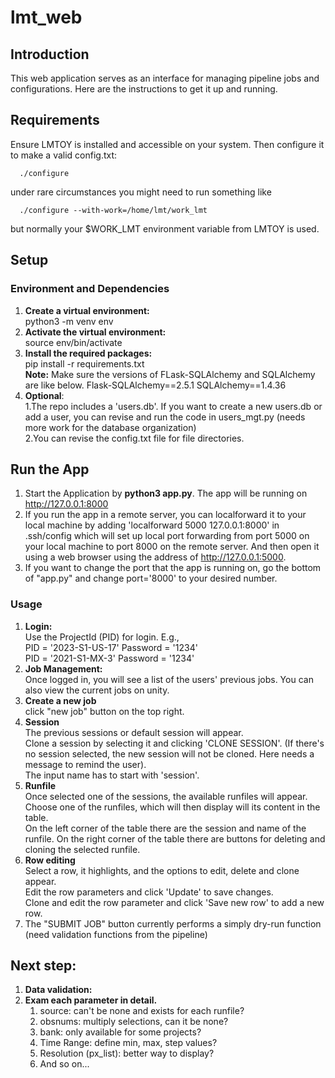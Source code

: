 # lmt_web

## Introduction

This web application serves as an interface for managing pipeline jobs and configurations. Here are the instructions to get it up and running.

## Requirements 

Ensure LMTOY is installed and accessible on your system. Then configure it to make a valid config.txt:

      ./configure

under rare circumstances you might need to run something like

      ./configure --with-work=/home/lmt/work_lmt

but normally your $WORK_LMT environment variable from LMTOY is used.


## Setup

### Environment and Dependencies

1. <b>Create a virtual environment:</b> </br>
   python3 -m venv env
2. <b>Activate the virtual environment:</b> <br>
   source env/bin/activate
3. <b>Install the required packages:</b> <br>
   pip install -r requirements.txt <br>
   <b>Note:</b> Make sure the versions of FLask-SQLAlchemy and SQLAlchemy are like below. 
   Flask-SQLAlchemy==2.5.1
   SQLAlchemy==1.4.36
4. <b>Optional</b>:<br>
   1.The repo includes a 'users.db'. If you want to create a new users.db or add a user, 
   you can revise and run the code in users_mgt.py (needs more work for the database organization)<br>
   2.You can revise the config.txt file for file directories.<br>
   
## Run the App

   1. Start the Application by **python3 app.py**. The app will be running on http://127.0.0.1:8000
   2. If you run the app in a remote server, you can localforward it to your local machine by adding
   'localforward 5000 127.0.0.1:8000' in .ssh/config which will set up local port forwarding from port 5000 on your local
   machine to port 8000 on the remote server. And then open it using a web browser using the address of http://127.0.0.1:5000. 
   3. If you want to change the port that the app is running on, go the bottom of "app.py" and change port='8000' to your desired number.

### Usage

1. <b>Login:</b></br>
Use the ProjectId (PID) for login. E.g.,<br>
PID = '2023-S1-US-17' Password = '1234' <br>
PID = '2021-S1-MX-3' Password = '1234'
2. <b>Job Management:</b><br>
   Once logged in, you will see a list of the users' previous jobs. You can also view the current jobs on unity.
3. <b>Create a new job</b><br>
   click "new job" button on the top right. 
4. <b>Session</b><br>
   The previous sessions or default session will appear. <br>
   Clone a session by selecting it and clicking 'CLONE SESSION'. (If there's no session selected,
   the new session will not be cloned. Here needs a message to remind the user). <br>
   The input name has to start with 'session'.
5. <b>Runfile</b><br>
   Once selected one of the sessions, the available runfiles will appear. <br>
   Choose one of the runfiles, which will then display will its content in the table. <br> 
   On the left corner of the table there are the session and name of the runfile.
   On the right corner of the table there are buttons for deleting and cloning the selected runfile.<br>
6. <b>Row editing</b><br>
   Select a row, it highlights, and the options to edit, delete and clone appear.<br>
   Edit the row parameters and click 'Update' to save changes.<br>
   Clone and edit the row parameter and click 'Save new row' to add a new row. <br>
7. The "SUBMIT JOB" button currently performs a simply dry-run function (need validation functions from the pipeline)

## Next step:

1. <b>Data validation:</b>
2. <b>Exam each parameter in detail.</b> 
   1. source: can't be none and exists for each runfile?
   2. obsnums: multiply selections, can it be none?
   3. bank: only available for some projects?
   4. Time Range: define min, max, step values?
   5. Resolution (px_list): better way to display?
   6. And so on...
